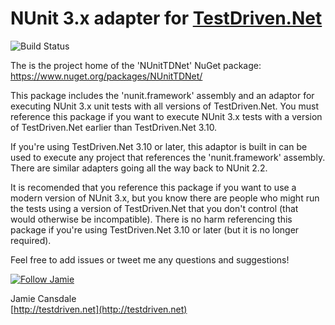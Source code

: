 # NUnit 3.x adapter for [TestDriven.Net](http://testdriven.net)

![Build Status](https://jcansdale.visualstudio.com/_apis/public/build/definitions/17426c0c-208b-4a70-95d8-0276ef7e3691/10/badge)

The is the project home of the 'NUnitTDNet' NuGet package:
https://www.nuget.org/packages/NUnitTDNet/

This package includes the 'nunit.framework' assembly and an adaptor for executing NUnit 3.x unit tests with all versions of TestDriven.Net. You must reference this package if you want to execute NUnit 3.x tests with a version of TestDriven.Net earlier than TestDriven.Net 3.10.

If you're using TestDriven.Net 3.10 or later, this adaptor is built in can be used to execute any project that references the 'nunit.framework' assembly. There are similar adapters going all the way back to NUnit 2.2.

It is recomended that you reference this package if you want to use a modern version of NUnit 3.x, but you know there are people who might run the tests using a version of TestDriven.Net that you don't control (that would otherwise be incompatible). There is no harm referencing this package if you're using TestDriven.Net 3.10 or later (but it is no longer required).

Feel free to add issues or tweet me any questions and suggestions!

[![Follow Jamie](https://img.shields.io/twitter/follow/jcansdale.svg?style=social)](https://twitter.com/jcansdale)

Jamie Cansdale<br>
[http://testdriven.net](http://testdriven.net)<br>
